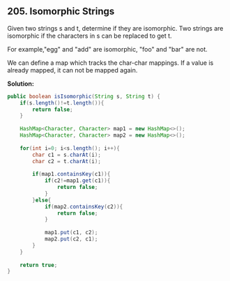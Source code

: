 ## 205. Isomorphic Strings

Given two strings s and t, determine if they are isomorphic. Two strings are isomorphic if the characters in s can be replaced to get t.

For example,"egg" and "add" are isomorphic, "foo" and "bar" are not.

We can define a map which tracks the char-char mappings. If a value is already mapped, it can not be mapped again.

**Solution:**

```java
public boolean isIsomorphic(String s, String t) {
    if(s.length()!=t.length()){
        return false;
    }
 
    HashMap<Character, Character> map1 = new HashMap<>();
    HashMap<Character, Character> map2 = new HashMap<>();
 
    for(int i=0; i<s.length(); i++){
        char c1 = s.charAt(i);
        char c2 = t.charAt(i);
 
        if(map1.containsKey(c1)){
            if(c2!=map1.get(c1)){
                return false;
            }
        }else{
            if(map2.containsKey(c2)){
                return false;
            }
 
            map1.put(c1, c2);
            map2.put(c2, c1);
        }
    }
 
    return true;
}
```